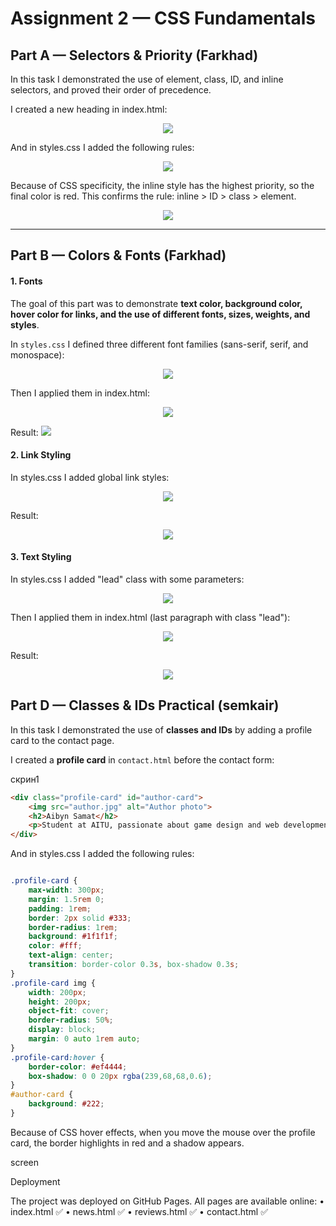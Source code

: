 # Assignment 2 — CSS Fundamentals

## Part A — Selectors & Priority (Farkhad)

In this task I demonstrated the use of element, class, ID, and inline selectors, and proved their order of precedence.

I created a new heading in index.html:

<div align="center">
    <img src="screenshot1.png" />
</div>

And in styles.css I added the following rules:

<div align="center">
    <img src="screenshot2.png" />
</div>

Because of CSS specificity, the inline style has the highest priority, so the final color is red.
This confirms the rule: inline > ID > class > element.

<div align="center">
    <img src="screenshot.png" />
</div>

---

## Part B — Colors & Fonts (Farkhad)

#### 1. Fonts

The goal of this part was to demonstrate **text color, background color, hover color for links, and the use of different fonts, sizes, weights, and styles**.

In `styles.css` I defined three different font families (sans-serif, serif, and monospace):

<div align="center">
    <img src="screenshot4.png" />
</div>

Then I applied them in index.html:

<div align="center">
    <img src="screenshot6.png" />
</div>

Result: <img src='screenshot8.png'>

#### 2. Link Styling

In styles.css I added global link styles:

<div align="center">
    <img src="screenshot5.png" />
</div>

Result:

<div align="center">
    <img src="screenshot7.png" />
</div>

#### 3. Text Styling

In styles.css I added "lead" class with some parameters:

<div align="center">
    <img src="screenshot9.png" />
</div>

Then I applied them in index.html (last paragraph with class "lead"):

<div align="center">
    <img src="screenshot6.png" />
</div>

Result: 
<div align="center">
    <img src="screenshot8.png" />
</div>




## Part D — Classes & IDs Practical (semkair)

In this task I demonstrated the use of **classes and IDs** by adding a profile card to the contact page.

I created a **profile card** in `contact.html` before the contact form:

скрин1

```html
<div class="profile-card" id="author-card">
    <img src="author.jpg" alt="Author photo">
    <h2>Aibyn Samat</h2>
    <p>Student at AITU, passionate about game design and web development. Loves RPGs and exploring new technologies.</p>
</div>
```
And in styles.css I added the following rules:

```css

.profile-card {
    max-width: 300px;
    margin: 1.5rem 0;
    padding: 1rem;
    border: 2px solid #333;
    border-radius: 1rem;
    background: #1f1f1f;
    color: #fff;
    text-align: center;
    transition: border-color 0.3s, box-shadow 0.3s;
}
.profile-card img {
    width: 200px;
    height: 200px;
    object-fit: cover;
    border-radius: 50%;
    display: block;
    margin: 0 auto 1rem auto;
}
.profile-card:hover {
    border-color: #ef4444;
    box-shadow: 0 0 20px rgba(239,68,68,0.6);
}
#author-card {
    background: #222;
}
```
Because of CSS hover effects, when you move the mouse over the profile card, the border highlights in red and a shadow appears.

screen


Deployment

The project was deployed on GitHub Pages.
All pages are available online:
	•	index.html ✅
	•	news.html ✅
	•	reviews.html ✅
	•	contact.html ✅
